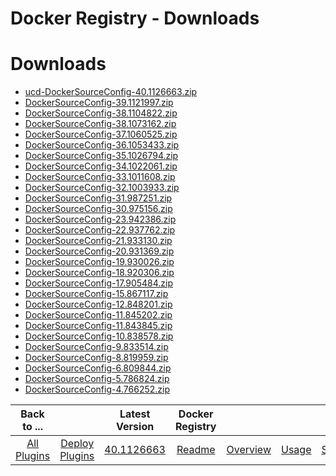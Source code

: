 
Docker Registry - Downloads
===========================

# Downloads

- [ucd-DockerSourceConfig-40.1126663.zip](https://raw.githubusercontent.com/UrbanCode/IBM-UCD-PLUGINS/main/files/DockerSourceConfig/ucd-DockerSourceConfig-40.1126663.zip)
- [DockerSourceConfig-39.1121997.zip](https://raw.githubusercontent.com/UrbanCode/IBM-UCD-PLUGINS/main/files/DockerSourceConfig/DockerSourceConfig-39.1121997.zip)
- [DockerSourceConfig-38.1104822.zip](https://raw.githubusercontent.com/UrbanCode/IBM-UCD-PLUGINS/main/files/DockerSourceConfig/DockerSourceConfig-38.1104822.zip)
- [DockerSourceConfig-38.1073162.zip](https://raw.githubusercontent.com/UrbanCode/IBM-UCD-PLUGINS/main/files/DockerSourceConfig/DockerSourceConfig-38.1073162.zip)
- [DockerSourceConfig-37.1060525.zip](https://raw.githubusercontent.com/UrbanCode/IBM-UCD-PLUGINS/main/files/DockerSourceConfig/DockerSourceConfig-37.1060525.zip)
- [DockerSourceConfig-36.1053433.zip](https://raw.githubusercontent.com/UrbanCode/IBM-UCD-PLUGINS/main/files/DockerSourceConfig/DockerSourceConfig-36.1053433.zip)
- [DockerSourceConfig-35.1026794.zip](https://raw.githubusercontent.com/UrbanCode/IBM-UCD-PLUGINS/main/files/DockerSourceConfig/DockerSourceConfig-35.1026794.zip)
- [DockerSourceConfig-34.1022061.zip](https://raw.githubusercontent.com/UrbanCode/IBM-UCD-PLUGINS/main/files/DockerSourceConfig/DockerSourceConfig-34.1022061.zip)
- [DockerSourceConfig-33.1011608.zip](https://raw.githubusercontent.com/UrbanCode/IBM-UCD-PLUGINS/main/files/DockerSourceConfig/DockerSourceConfig-33.1011608.zip)
- [DockerSourceConfig-32.1003933.zip](https://raw.githubusercontent.com/UrbanCode/IBM-UCD-PLUGINS/main/files/DockerSourceConfig/DockerSourceConfig-32.1003933.zip)
- [DockerSourceConfig-31.987251.zip](https://raw.githubusercontent.com/UrbanCode/IBM-UCD-PLUGINS/main/files/DockerSourceConfig/DockerSourceConfig-31.987251.zip)
- [DockerSourceConfig-30.975156.zip](https://raw.githubusercontent.com/UrbanCode/IBM-UCD-PLUGINS/main/files/DockerSourceConfig/DockerSourceConfig-30.975156.zip)
- [DockerSourceConfig-23.942386.zip](https://raw.githubusercontent.com/UrbanCode/IBM-UCD-PLUGINS/main/files/DockerSourceConfig/DockerSourceConfig-23.942386.zip)
- [DockerSourceConfig-22.937762.zip](https://raw.githubusercontent.com/UrbanCode/IBM-UCD-PLUGINS/main/files/DockerSourceConfig/DockerSourceConfig-22.937762.zip)
- [DockerSourceConfig-21.933130.zip](https://raw.githubusercontent.com/UrbanCode/IBM-UCD-PLUGINS/main/files/DockerSourceConfig/DockerSourceConfig-21.933130.zip)
- [DockerSourceConfig-20.931369.zip](https://raw.githubusercontent.com/UrbanCode/IBM-UCD-PLUGINS/main/files/DockerSourceConfig/DockerSourceConfig-20.931369.zip)
- [DockerSourceConfig-19.930026.zip](https://raw.githubusercontent.com/UrbanCode/IBM-UCD-PLUGINS/main/files/DockerSourceConfig/DockerSourceConfig-19.930026.zip)
- [DockerSourceConfig-18.920306.zip](https://raw.githubusercontent.com/UrbanCode/IBM-UCD-PLUGINS/main/files/DockerSourceConfig/DockerSourceConfig-18.920306.zip)
- [DockerSourceConfig-17.905484.zip](https://raw.githubusercontent.com/UrbanCode/IBM-UCD-PLUGINS/main/files/DockerSourceConfig/DockerSourceConfig-17.905484.zip)
- [DockerSourceConfig-15.867117.zip](https://raw.githubusercontent.com/UrbanCode/IBM-UCD-PLUGINS/main/files/DockerSourceConfig/DockerSourceConfig-15.867117.zip)
- [DockerSourceConfig-12.848201.zip](https://raw.githubusercontent.com/UrbanCode/IBM-UCD-PLUGINS/main/files/DockerSourceConfig/DockerSourceConfig-12.848201.zip)
- [DockerSourceConfig-11.845202.zip](https://raw.githubusercontent.com/UrbanCode/IBM-UCD-PLUGINS/main/files/DockerSourceConfig/DockerSourceConfig-11.845202.zip)
- [DockerSourceConfig-11.843845.zip](https://raw.githubusercontent.com/UrbanCode/IBM-UCD-PLUGINS/main/files/DockerSourceConfig/DockerSourceConfig-11.843845.zip)
- [DockerSourceConfig-10.838578.zip](https://raw.githubusercontent.com/UrbanCode/IBM-UCD-PLUGINS/main/files/DockerSourceConfig/DockerSourceConfig-10.838578.zip)
- [DockerSourceConfig-9.833514.zip](https://raw.githubusercontent.com/UrbanCode/IBM-UCD-PLUGINS/main/files/DockerSourceConfig/DockerSourceConfig-9.833514.zip)
- [DockerSourceConfig-8.819959.zip](https://raw.githubusercontent.com/UrbanCode/IBM-UCD-PLUGINS/main/files/DockerSourceConfig/DockerSourceConfig-8.819959.zip)
- [DockerSourceConfig-6.809844.zip](https://raw.githubusercontent.com/UrbanCode/IBM-UCD-PLUGINS/main/files/DockerSourceConfig/DockerSourceConfig-6.809844.zip)
- [DockerSourceConfig-5.786824.zip](https://raw.githubusercontent.com/UrbanCode/IBM-UCD-PLUGINS/main/files/DockerSourceConfig/DockerSourceConfig-5.786824.zip)
- [DockerSourceConfig-4.766252.zip](https://raw.githubusercontent.com/UrbanCode/IBM-UCD-PLUGINS/main/files/DockerSourceConfig/DockerSourceConfig-4.766252.zip)

|Back to ...||Latest Version|Docker Registry ||||
| :---: | :---: | :---: | :---: | :---: | :---: | :---: |
|[All Plugins](../../index.md)|[Deploy Plugins](../README.md)|[40.1126663](https://raw.githubusercontent.com/UrbanCode/IBM-UCD-PLUGINS/main/files/DockerSourceConfig/ucd-DockerSourceConfig-40.1126663.zip)|[Readme](README.md)|[Overview](overview.md)|[Usage](usage.md)|[Settings](settings.md)|

